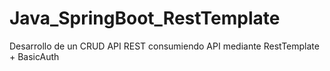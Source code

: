 # Java_SpringBoot_RestTemplate
Desarrollo de un CRUD API REST consumiendo API mediante RestTemplate + BasicAuth
